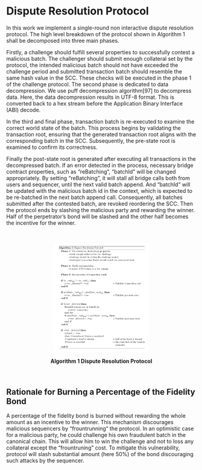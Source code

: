 # Dispute Resolution Protocol
In this work we implement a single-round non interactive dispute resolution protocol.
The high level breakdown of the protocol shown in Algorithm 1 shall be decomposed
into three main phases.

Firstly, a challenge should fulfill several properties to successfully contest a malicious
batch. The challenger should submit enough collateral set by the protocol, the
intended malicious batch should not have exceeded the challenge period and submitted
transaction batch should resemble the same hash value in the SCC. These checks will
be executed in the phase 1 of the challenge protocol.
The second phase is dedicated to data decompression. We use puff decompression
algorithm[97] to decompress data. Here, the data decompression results in UTF-8
format. This is converted back to a hex stream before the Application Binary Interface
(ABI) decode.

In the third and final phase, transaction batch is re-executed to examine the correct
world state of the batch. This process begins by validating the transaction root,
ensuring that the generated transaction root aligns with the corresponding batch in
the SCC. Subsequently, the pre-state root is examined to confirm its correctness.

Finally the post-state root is generated after executing all transactions in the
decompressed batch. If an error detected in the process, necessary bridge contract
properties, such as “reBatching”, “batchId” will be changed appropriately. By setting
“reBatching”, it will stall all bridge calls both from users and sequencer, until the next
valid batch append. And “batchId” will be updated with the malicious batch id in
the context, which is expected to be re-batched in the next batch append call.
Consequently, all batches submitted after the contested batch, are revoked 
reordering the SCC. Then the protocol ends by slashing the malicious party and
rewarding the winner. Half of the perpetrator’s bond will be slashed and the other
half becomes the incentive for the winner.

&nbsp;
&nbsp;

<div align="center">
    <img src="protocol.PNG" alt="Image Alt Text" width="50%" height="50%" />
    <p><strong>Algorithm 1 Dispute Resolution Protocol</strong></p>
</div>

&nbsp;
&nbsp;

## Rationale for Burning a Percentage of the Fidelity Bond
A percentage of the fidelity bond is burned without rewarding the whole amount
as an incentive to the winner. This mechanism discourages malicious sequencers by
“frountrunning” the protocol. In an optimistic case for a malicious party, he could
challenge his own fraudulent batch in the canonical chain.
This will allow him to win the challenge and not to loss any collateral except the
“frountruning” cost. To mitigate this vulnerability, protocol will slash substantial
amount (here 50%) of the bond discouraging such attacks by the sequencer.
